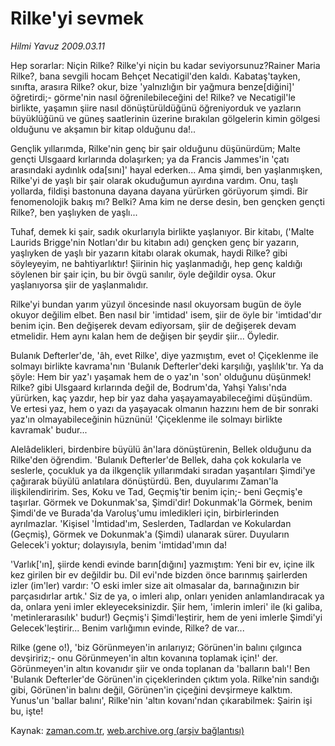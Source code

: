# Rilke'yi sevmek

*Hilmi Yavuz 2009.03.11*

<tr><td class="metin" colspan="2" style="padding-top: 20px; padding-left: 5px; padding-right: 10px;">Hep sorarlar: Niçin Rilke? Rilke'yi niçin bu kadar seviyorsunuz?Rainer Maria Rilke?, bana sevgili hocam Behçet Necatigil'den kaldı. Kabataş'tayken, sınıfta, arasıra Rilke? okur, bize 'yalnızlığın bir yağmura benze[diğini]' öğretirdi;- görme'nin nasıl öğrenilebileceğini de! Rilke? ve Necatigil'le birlikte, yaşamın şiire nasıl dönüştürüldüğünü öğreniyorduk ve yazların büyüklüğünü ve güneş saatlerinin üzerine bırakılan gölgelerin kimin gölgesi olduğunu ve akşamın bir kitap olduğunu da!..</td></tr><tr><td class="metin" colspan="2" style="padding-top: 20px; padding-left: 5px; padding-right: 10px;"><p>Gençlik yıllarımda, Rilke'nin genç bir şair olduğunu düşünürdüm; Malte gençti Ulsgaard kırlarında dolaşırken; ya da Francis Jammes'in 'çatı arasındaki aydınlık oda[sını]' hayal ederken... Ama şimdi, ben yaşlanmışken, Rilke'yi de yaşlı bir şair olarak okuduğumun ayırdına vardım. Onu, taşlı yollarda, fildişi bastonuna dayana dayana yürürken görüyorum şimdi. Bir fenomenolojik bakış mı? Belki? Ama kim ne derse desin, ben gençken gençti Rilke?, ben yaşlıyken de yaşlı...
<p>Tuhaf, demek ki şair, sadık okurlarıyla birlikte yaşlanıyor. Bir kitabı, ('Malte Laurids Brigge'nin Notları'dır bu kitabın adı) gençken genç bir yazarın, yaşlıyken de yaşlı bir yazarın kitabı olarak okumak, haydi Rilke? gibi söyleyeyim, ne bahtiyarlıktır! Şiirinin hiç yaşlanmadığı, hep genç kaldığı söylenen bir şair için, bu bir övgü sanılır, öyle değildir oysa. Okur yaşlanıyorsa şiir de yaşlanmalıdır.
<p>Rilke'yi bundan yarım yüzyıl öncesinde nasıl okuyorsam bugün de öyle okuyor değilim elbet. Ben nasıl bir 'imtidad' isem, şiir de öyle bir 'imtidad'dır benim için. Ben değişerek devam ediyorsam, şiir de değişerek devam etmelidir. Hem aynı kalan hem de değişen bir şeydir şiir... Öyledir.
<p>Bulanık Defterler'de, 'âh, evet Rilke', diye yazmıştım, evet o! Çiçeklenme ile solmayı birlikte kavrama'nın 'Bulanık Defterler'deki karşılığı, yaşlılık'tır. Ya da şöyle: Hem bir yaz'ı yaşamak hem de o yaz'ın 'son' olduğunu düşünmek! Rilke? gibi Ulsgaard kırlarında değil de, Bodrum'da, Yahşi Yalısı'nda yürürken, kaç yazdır, hep bir yaz daha yaşayamayabileceğimi düşündüm. Ve ertesi yaz, hem o yazı da yaşayacak olmanın hazzını hem de bir sonraki yaz'ın olmayabileceğinin hüznünü! 'Çiçeklenme ile solmayı birlikte kavramak' budur...
<p>Alelâdelikleri, birdenbire büyülü ân'lara dönüştürenin, Bellek olduğunu da Rilke'den öğrendim. 'Bulanık Defterler'de Bellek, daha çok kokularla ve seslerle, çocukluk ya da ilkgençlik yıllarımdaki sıradan yaşantıları Şimdi'ye çağırarak büyülü anlatılara dönüştürdü. Ben, duyularımı Zaman'la ilişkilendiririm. Ses, Koku ve Tad, Geçmiş'tir benim için;- beni Geçmiş'e taşırlar. Görmek ve Dokunmak'sa, Şimdi'dir! Dokunmak'la Görmek, benim Şimdi'de ve Burada'da Varoluş'umu imledikleri için, birbirlerinden ayrılmazlar. 'Kişisel 'İmtidad'ım, Seslerden, Tadlardan ve Kokulardan (Geçmiş), Görmek ve Dokunmak'a (Şimdi) ulanarak sürer. Duyuların Gelecek'i yoktur; dolayısıyla, benim 'imtidad'ımın da! 
<p>'Varlık['ın], şiirde kendi evinde barın[dığını] yazmıştım: Yeni bir ev, içine ilk kez girilen bir ev değildir bu. Dil evi'nde bizden önce barınmış şairlerden izler (im'ler) vardır: 'O eski imler size ait olmasalar da, barınağınızın bir parçasıdırlar artık.' Siz de ya, o imleri alıp, onları yeniden anlamlandıracak ya da, onlara yeni imler ekleyeceksinizdir. Şiir hem, 'imlerin imleri' ile (ki galiba, 'metinlerarasılık' budur!) Geçmiş'i Şimdi'leştirir, hem de yeni imlerle Şimdi'yi Gelecek'leştirir... Benim varlığımın evinde, Rilke? de var...
<p>Rilke (gene o!), 'biz Görünmeyen'in arılarıyız; Görünen'in balını çılgınca devşiririz;- onu Görünmeyen'in altın kovanına toplamak için!' der. Görünmeyen'in altın kovanıdır şiir ve onda toplanan da 'balların balı'! Ben 'Bulanık Defterler'de Görünen'in çiçeklerinden çıktım yola. Rilke'nin sandığı gibi, Görünen'in balını değil, Görünen'in çiçeğini devşirmeye kalktım. Yunus'un 'ballar balını', Rilke'nin 'altın kovanı'ndan çıkarabilmek: Şairin işi bu, işte!<br/></p></p></p></p></p></p></p></td></tr>

Kaynak: [zaman.com.tr](http://zaman.com.tr/yazar.do?yazino=823960), [web.archive.org (arşiv bağlantısı)](http://web.archive.org/web/20090417001252/http://www.zaman.com.tr:80/yazar.do?yazino=823960)
